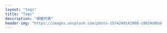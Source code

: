 ```yaml
---
layout: "tags"
title: "Tags"
description: "標籤列表"
header-img: "https://images.unsplash.com/photo-1574249142908-c8824d0bdebb?ixlib=rb-1.2.1&ixid=eyJhcHBfaWQiOjEyMDd9&auto=format&fit=crop&w=1567&q=80"
---
```

